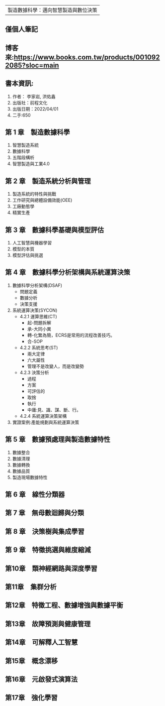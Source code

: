 <table>
    <tr>
        <td>製造數據科學：邁向智慧製造與數位決策</td>
    </tr>
</table>

## 僅個人筆記
## 博客來:https://www.books.com.tw/products/0010922085?sloc=main
## 書本資訊:
1. 作者： 李家岩, 洪佑鑫 
2. 出版社：前程文化 
3. 出版日期：2022/04/01
4. 二手:650

## 第 1 章　製造數據科學
1. 智慧製造系統
2. 數據科學
3. 五階段構析
4. 智慧製造與工業4.0
## 第 2 章　製造系統分析與管理
1. 製造系統的特性與挑戰
2. 工作研究與總體設備效能(OEE)
3. 工廠動態學
4. 精實生產
## 第 3 章　數據科學基礎與模型評估
1. 人工智慧與機器學習
2. 模型的本質
3. 模型評估與挑選
## 第 4 章　數據科學分析架構與系統運算決策
1. 數據科學分析架構(DSAF)
   + 問題定義
   + 數據分析
   + 決策支援
2. 系統運算決策(SYCON)
   + 4.2.1 運算思維(CT)
     + 起-問題拆解
     + 承-大同小異
     + 轉-化繁為簡，ECRS是常用的流程改善技巧。
     + 合-SOP
   + 4.2.2 系統思考(ST)
     + 兩大定律
     + 六大屬性
     + 管理不是改變人，而是改變勢
   + 4.2.3 決策分析 
     + 過程
     + 方案
     + 可評估的
     + 取捨
     + 執行
     + 中庸:見、識、謀、斷、行。
   + 4.2.4 系統運算決策架構
3. 實證案例:產能規劃與系統運算決策
## 第 5 章　數據預處理與製造數據特性
1. 數據整合
2. 數據清理
3. 數據轉換
4. 數據品質
5. 製造現場數據特性
## 第 6 章　線性分類器
## 第 7 章　無母數迴歸與分類
## 第 8 章　決策樹與集成學習
## 第 9 章　特徵挑選與維度縮減
## 第10章　類神經網路與深度學習
## 第11章　集群分析
## 第12章　特徵工程、數據增強與數據平衡
## 第13章　故障預測與健康管理
## 第14章　可解釋人工智慧
## 第15章　概念漂移
## 第16章　元啟發式演算法
## 第17章　強化學習
